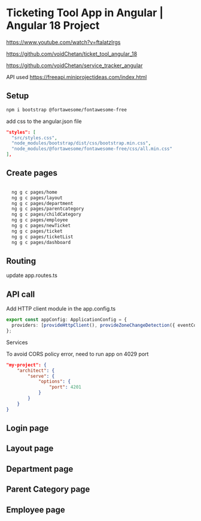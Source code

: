 # Ticketing Tool App in Angular | Angular 18 Project

https://www.youtube.com/watch?v=ftalatzlrgs

https://github.com/voidChetan/ticket_tool_angular_18

https://github.com/voidChetan/service_tracker_angular

API used
https://freeapi.miniprojectideas.com/index.html

## Setup

```bash
npm i bootstrap @fortawesome/fontawesome-free
```

add css to the angular.json file

```json
"styles": [
  "src/styles.css",
  "node_modules/bootstrap/dist/css/bootstrap.min.css",
  "node_modules/@fortawesome/fontawesome-free/css/all.min.css"
],
```

## Create pages
  
```bash

  ng g c pages/home
  ng g c pages/layout
  ng g c pages/department
  ng g c pages/parentcategory
  ng g c pages/childCategory
  ng g c pages/employee
  ng g c pages/newTicket
  ng g c pages/ticket
  ng g c pages/ticketList
  ng g c pages/dashboard
```

## Routing

update app.routes.ts


## API call

Add HTTP client module in the app.config.ts

```ts
export const appConfig: ApplicationConfig = {
  providers: [provideHttpClient(), provideZoneChangeDetection({ eventCoalescing: true }), provideRouter(routes)]
};

```

Services

To avoid  CORS policy error, need to run app on 4029 port

```json
"my-project": {
    "architect": {
        "serve": {
            "options": {
                "port": 4201
            }
        }
    }
}
```

## Login page

## Layout page

## Department page

## Parent Category page

## Employee page
